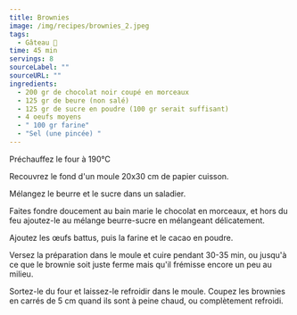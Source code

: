 ```yaml
---
title: Brownies
image: /img/recipes/brownies_2.jpeg
tags:
  - Gâteau 🍰
time: 45 min
servings: 8
sourceLabel: ""
sourceURL: ""
ingredients:
  - 200 gr de chocolat noir coupé en morceaux
  - 125 gr de beure (non salé)
  - 125 gr de sucre en poudre (100 gr serait suffisant)
  - 4 oeufs moyens
  - " 100 gr farine"
  - "Sel (une pincée) "
---
```

Préchauffez le four à 190°C

Recouvrez le fond d'un moule 20x30 cm de papier cuisson.

Mélangez le beurre et le sucre dans un saladier.

Faites fondre doucement au bain marie le chocolat en morceaux, et hors du feu ajoutez-le au mélange beurre-sucre en mélangeant délicatement.

Ajoutez les œufs battus, puis la farine et le cacao en poudre.

Versez la préparation dans le moule et cuire pendant 30-35 min, ou jusqu'à ce que le brownie soit juste ferme mais qu'il frémisse encore un peu au milieu.

Sortez-le du four et laissez-le refroidir dans le moule. Coupez les brownies en carrés de 5 cm quand ils sont à peine chaud, ou complètement refroidi.